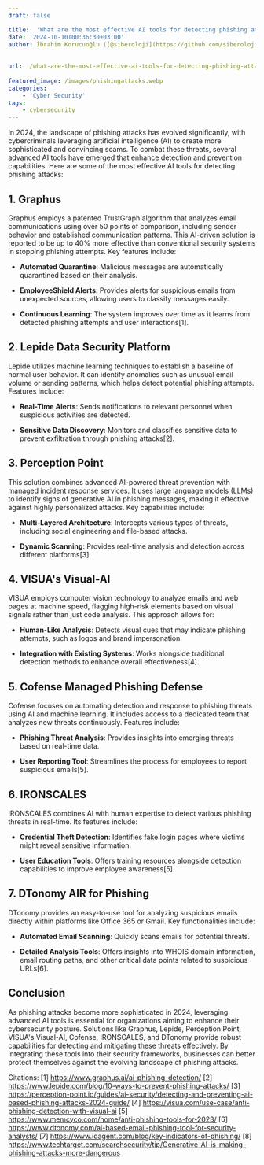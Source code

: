 ```yaml
---
draft: false

title:  'What are the most effective AI tools for detecting phishing attacks?'
date: '2024-10-10T00:36:30+03:00'
author: İbrahim Korucuoğlu ([@siberoloji](https://github.com/siberoloji))
 
 
url:  /what-are-the-most-effective-ai-tools-for-detecting-phishing-attacks/
 
featured_image: /images/phishingattacks.webp
categories:
    - 'Cyber Security'
tags:
    - cybersecurity
---
```



In 2024, the landscape of phishing attacks has evolved significantly, with cybercriminals leveraging artificial intelligence (AI) to create more sophisticated and convincing scams. To combat these threats, several advanced AI tools have emerged that enhance detection and prevention capabilities. Here are some of the most effective AI tools for detecting phishing attacks:



## 1. **Graphus**



Graphus employs a patented TrustGraph algorithm that analyzes email communications using over 50 points of comparison, including sender behavior and established communication patterns. This AI-driven solution is reported to be up to 40% more effective than conventional security systems in stopping phishing attempts. Key features include:


* **Automated Quarantine**: Malicious messages are automatically quarantined based on their analysis.

* **EmployeeShield Alerts**: Provides alerts for suspicious emails from unexpected sources, allowing users to classify messages easily.

* **Continuous Learning**: The system improves over time as it learns from detected phishing attempts and user interactions[1].




## 2. **Lepide Data Security Platform**



Lepide utilizes machine learning techniques to establish a baseline of normal user behavior. It can identify anomalies such as unusual email volume or sending patterns, which helps detect potential phishing attempts. Features include:


* **Real-Time Alerts**: Sends notifications to relevant personnel when suspicious activities are detected.

* **Sensitive Data Discovery**: Monitors and classifies sensitive data to prevent exfiltration through phishing attacks[2].




## 3. **Perception Point**



This solution combines advanced AI-powered threat prevention with managed incident response services. It uses large language models (LLMs) to identify signs of generative AI in phishing messages, making it effective against highly personalized attacks. Key capabilities include:


* **Multi-Layered Architecture**: Intercepts various types of threats, including social engineering and file-based attacks.

* **Dynamic Scanning**: Provides real-time analysis and detection across different platforms[3].




## 4. **VISUA's Visual-AI**



VISUA employs computer vision technology to analyze emails and web pages at machine speed, flagging high-risk elements based on visual signals rather than just code analysis. This approach allows for:


* **Human-Like Analysis**: Detects visual cues that may indicate phishing attempts, such as logos and brand impersonation.

* **Integration with Existing Systems**: Works alongside traditional detection methods to enhance overall effectiveness[4].




## 5. **Cofense Managed Phishing Defense**



Cofense focuses on automating detection and response to phishing threats using AI and machine learning. It includes access to a dedicated team that analyzes new threats continuously. Features include:


* **Phishing Threat Analysis**: Provides insights into emerging threats based on real-time data.

* **User Reporting Tool**: Streamlines the process for employees to report suspicious emails[5].




## 6. **IRONSCALES**



IRONSCALES combines AI with human expertise to detect various phishing threats in real-time. Its features include:


* **Credential Theft Detection**: Identifies fake login pages where victims might reveal sensitive information.

* **User Education Tools**: Offers training resources alongside detection capabilities to improve employee awareness[5].




## 7. **DTonomy AIR for Phishing**



DTonomy provides an easy-to-use tool for analyzing suspicious emails directly within platforms like Office 365 or Gmail. Key functionalities include:


* **Automated Email Scanning**: Quickly scans emails for potential threats.

* **Detailed Analysis Tools**: Offers insights into WHOIS domain information, email routing paths, and other critical data points related to suspicious URLs[6].




## Conclusion



As phishing attacks become more sophisticated in 2024, leveraging advanced AI tools is essential for organizations aiming to enhance their cybersecurity posture. Solutions like Graphus, Lepide, Perception Point, VISUA's Visual-AI, Cofense, IRONSCALES, and DTonomy provide robust capabilities for detecting and mitigating these threats effectively. By integrating these tools into their security frameworks, businesses can better protect themselves against the evolving landscape of phishing attacks.



Citations: [1] https://www.graphus.ai/ai-phishing-detection/ [2] https://www.lepide.com/blog/10-ways-to-prevent-phishing-attacks/ [3] https://perception-point.io/guides/ai-security/detecting-and-preventing-ai-based-phishing-attacks-2024-guide/ [4] https://visua.com/use-case/anti-phishing-detection-with-visual-ai [5] https://www.memcyco.com/home/anti-phishing-tools-for-2023/ [6] https://www.dtonomy.com/ai-based-email-phishing-tool-for-security-analysts/ [7] https://www.idagent.com/blog/key-indicators-of-phishing/ [8] https://www.techtarget.com/searchsecurity/tip/Generative-AI-is-making-phishing-attacks-more-dangerous
